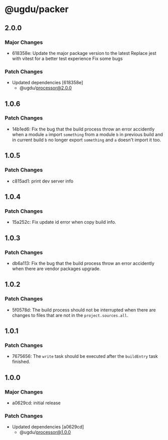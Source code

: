 # @ugdu/packer

## 2.0.0

### Major Changes

- 618358e: Update the major package version to the latest
  Replace jest with vitest for a better test experience
  Fix some bugs

### Patch Changes

- Updated dependencies [618358e]
  - @ugdu/processor@2.0.0

## 1.0.6

### Patch Changes

- 14b1ed6: Fix the bug that the build process throw an error accidently when a module `a` import `something` from a module `b` in previous build and in current build `b` no longer export `something` and `a` doesn't import it too.

## 1.0.5

### Patch Changes

- c815ad1: print dev server info

## 1.0.4

### Patch Changes

- 15a252c: Fix update id error when copy build info.

## 1.0.3

### Patch Changes

- db6a113: Fix the bug that the build process throw an error accidently when there are vendor packages upgrade.

## 1.0.2

### Patch Changes

- 5f0578d: The build process should not be interrupted when there are changes to files that are not in the `project.sources.all`.

## 1.0.1

### Patch Changes

- 7675656: The `write` task should be executed after the `buildEntry` task finished.

## 1.0.0

### Major Changes

- a0629cd: initial release

### Patch Changes

- Updated dependencies [a0629cd]
  - @ugdu/processor@1.0.0
